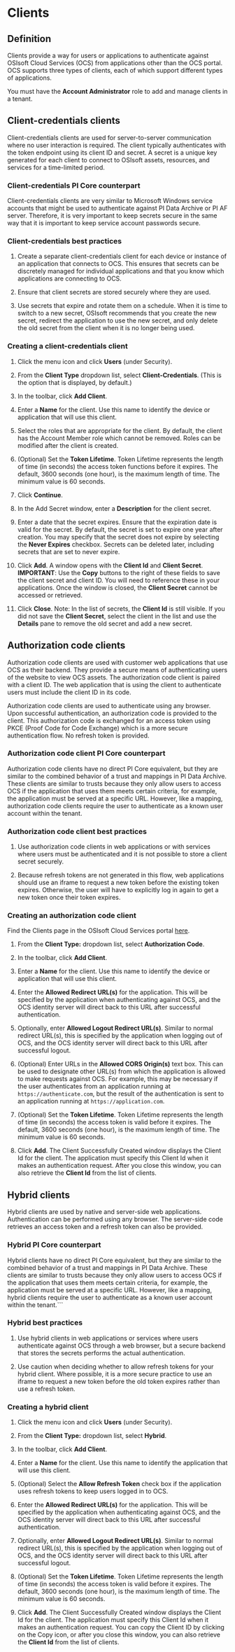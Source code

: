 # Clients

## Definition

Clients provide a way for users or applications to authenticate against OSIsoft Cloud Services (OCS) from applications other than the OCS portal. OCS supports three types of clients, each of which support different types of applications.

You must have the **Account Administrator** role to add and manage clients in a tenant.

## Client-credentials clients

Client-credentials clients are used for server-to-server communication where no user interaction is required. The client typically authenticates with the token endpoint using its client ID and secret. A secret is a unique key generated for each client to connect to OSIsoft assets, resources, and services for a time-limited period.

### Client-credentials PI Core counterpart

Client-credentials clients are very similar to Microsoft Windows service accounts that might be used to authenticate against PI Data Archive or PI AF server. Therefore, it is very important to keep secrets secure in the same way that it is important to keep service account passwords secure.

### Client-credentials best practices

1. Create a separate client-credentials client for each device or instance of an application that connects to OCS. This ensures that secrets can be discretely managed for individual applications and that you know which applications are connecting to OCS.

1. Ensure that client secrets are stored securely where they are used.

1. Use secrets that expire and rotate them on a schedule. When it is time to switch to a new secret, OSIsoft recommends that you create the new secret, redirect the application to use the new secret, and only delete the old secret from the client when it is no longer being used.

### Creating a client-credentials client

1. Click the menu icon and click **Users** (under Security).

1. From the **Client Type** dropdown list, select **Client-Credentials**. (This is the option that is displayed, by default.)

1. In the toolbar, click **Add Client**.

1. Enter a **Name** for the client. 
    Use this name to identify the device or application that will use this client.

1. Select the roles that are appropriate for the client. 
    By default, the client has the Account Member role which cannot be removed. Roles can be modified after the client is created.

1. (Optional) Set the **Token Lifetime**. 
    Token Lifetime represents the length of time (in seconds) the access token functions before it expires. The default, 3600 seconds (one hour), is the maximum length of time. The minimum value is 60 seconds.

1. Click **Continue**.

1. In the Add Secret window, enter a **Description** for the client secret. 

1. Enter a date that the secret expires.
    Ensure that the expiration date is valid for the secret. By default, the secret is set to expire one year after creation. You may specify that the secret does not expire by selecting the **Never Expires** checkbox. Secrets can be deleted later, including secrets that are set to never expire.

1. Click **Add**. 
    A window opens with the **Client Id** and **Client Secret**. 
    **IMPORTANT**: 
    Use the **Copy** buttons to the right of these fields to save the client secret and client ID. You will need to reference these in your applications. Once the window is closed, the **Client Secret** cannot be accessed or retrieved. 

1. Click **Close**. 
    Note: In the list of secrets, the **Client Id** is still visible. If you did not save the **Client Secret**, select the client in the list and use the **Details** pane to remove the old secret and add a new secret.

## Authorization code clients

Authorization code clients are used with customer web applications that use OCS as their backend. They provide a secure means of authenticating users of the website to view OCS assets. The authorization code client is paired with a client ID. The web application that is using the client to authenticate users must include the client ID in its code.

Authorization code clients are used to authenticate using any browser. Upon successful authentication, an authorization code is provided to the client. This authorization code is exchanged for an access token using PKCE (Proof Code for Code Exchange) which is a more secure authentication flow. No refresh token is provided.

### Authorization code client PI Core counterpart

Authorization code clients have no direct PI Core equivalent, but they are similar to the combined behavior of a trust and mappings in PI Data Archive. These clients are similar to trusts because they only allow users to access OCS if the application that uses them meets certain criteria, for example, the application must be served at a specific URL. However, like a mapping, authorization code clients require the user to authenticate as a known user account within the tenant.

### Authorization code client best practices

1. Use authorization code clients in web applications or with services where users must be authenticated and it is not possible to store a client secret securely.

1. Because refresh tokens are not generated in this flow, web applications should use an iframe to request a new token before the existing token expires. Otherwise, the user will have to explicitly log in again to get a new token once their token expires.

### Creating an authorization code client

Find the Clients page in the OSIsoft Cloud Services portal [here](https://cloud.osisoft.com/users).

1. From the **Client Type:** dropdown list, select **Authorization Code**.

1. In the toolbar, click **Add Client**.

1. Enter a **Name** for the client. 
    Use this name to identify the device or application that will use this client.

1. Enter the **Allowed Redirect URL(s)** for the application. This will be specified by the application when authenticating against OCS, and the OCS identity server will direct back to this URL after successful authentication.

1. Optionally, enter **Allowed Logout Redirect URL(s)**. Similar to normal redirect URL(s), this is specified by the application when logging out of OCS, and the OCS identity server will direct back to this URL after successful logout.

1. (Optional) Enter URLs in the **Allowed CORS Origin(s)** text box. 
    This can be used to designate other URL(s) from which the application is allowed to make requests against OCS. For example, this may be necessary if the user authenticates from an application running at `https://authenticate.com`, but the result of the authentication is sent to an application running at `https://application.com`.

1. (Optional) Set the **Token Lifetime**. 
    Token Lifetime represents the length of time (in seconds) the access token is valid before it expires. The default, 3600 seconds (one hour), is the maximum length of time. The minimum value is 60 seconds.

1. Click **Add**.
    The Client Successfully Created window displays the Client Id for the client.  The application must specify this Client Id when it makes an authentication request. After you close this window, you can also retrieve the **Client Id** from the list of clients.

## Hybrid clients

Hybrid clients are used by native and server-side web applications. Authentication can be performed using any browser. The server-side code retrieves an access token and a refresh token can also be provided.

### Hybrid PI Core counterpart

Hybrid clients have no direct PI Core equivalent, but they are similar to the combined behavior of a trust and mappings in PI Data Archive. These clients are similar to trusts because they only allow users to access OCS if the application that uses them meets certain criteria, for example, the application must be served at a specific URL. However, like a mapping, hybrid clients require the user to authenticate as a known user account within the tenant.```

### Hybrid best practices

1. Use hybrid clients in web applications or services where users authenticate against OCS through a web browser, but a secure backend that stores the secrets performs the actual authentication.

1. Use caution when deciding whether to allow refresh tokens for your hybrid client. Where possible, it is a more secure practice to use an iframe to request a new token before the old token expires rather than use a refresh token.

### Creating a hybrid client

1. Click the menu icon and click **Users** (under Security).

1. From the **Client Type:** dropdown list, select **Hybrid**.

1. In the toolbar, click **Add Client**.

1. Enter a **Name** for the client. 
    Use this name to identify the application that will use this client.


1. (Optional) Select the **Allow Refresh Token** check box if the application uses refresh tokens to keep users logged in to OCS.

1. Enter the **Allowed Redirect URL(s)** for the application. This will be specified by the application when authenticating against OCS, and the OCS identity server will direct back to this URL after successful authentication.

1. Optionally, enter **Allowed Logout Redirect URL(s)**. Similar to normal redirect URL(s), this is specified by the application when logging out of OCS, and the OCS identity server will direct back to this URL after successful logout.

1. (Optional) Set the **Token Lifetime**. 
    Token Lifetime represents the length of time (in seconds) the access token is valid before it expires. The default, 3600 seconds (one hour), is the maximum length of time. The minimum value is 60 seconds.

1. Click **Add**.
    The Client Successfully Created window displays the Client Id for the client.  The application must specify this Client Id when it makes an authentication request. You can copy the Client ID by clicking on the Copy icon, or after you close this window, you can also retrieve the **Client Id** from the list of clients.
